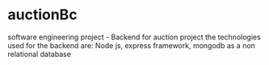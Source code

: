 # auctionBc
software engineering project  - Backend for auction project 
the technologies used for the backend are: Node js, express framework, mongodb as a non relational database
